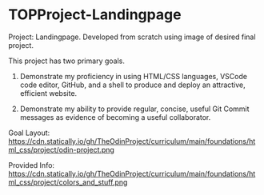 # TOPProject-Landingpage
Project: Landingpage. Developed from scratch using image of desired final project.

This project has two primary goals.

1) Demonstrate my proficiency in using HTML/CSS languages, VSCode code editor, GitHub, and a shell to produce and deploy an attractive, efficient website.

2) Demonstrate my ability to provide regular, concise, useful Git Commit messages as evidence of becoming a useful collaborator.

Goal Layout: https://cdn.statically.io/gh/TheOdinProject/curriculum/main/foundations/html_css/project/odin-project.png

Provided Info: https://cdn.statically.io/gh/TheOdinProject/curriculum/main/foundations/html_css/project/colors_and_stuff.png 
